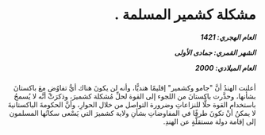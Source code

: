 <h1 dir="rtl">مشكلة كشمير المسلمة .</h1>

<h5 dir="rtl">العام الهجري:  1421

الشهر القمري: جمادى الأولى

العام الميلادي: 2000</h5>

<p dir="rtl">أعلنت الهندُ أنَّ "جامو وكشمير" إقليمًا هنديًّا، وأنه لن يكونَ هناك أيُّ تفاوُضٍ معَ باكستانَ بشأنها، وحذَّرت باكستانَ من اللجوء إلى القوة لحلِّ مُشكلة كشميرَ، وذكرَتْ أنَّه لا يُسمحُ باستخدام القوة حلًّا للنزاعاتِ وضرورة التواصل من خلال الحوارِ، وأنَّ الحكومةَ الباكستانيةَ لا يمكنُ أنْ تكونَ طرفًا في المفاوضاتِ بشأنِ ولاية كشميرَ التي يَسْعى سكانُها المسلمون إلى إقامة دولة مستقلَّةٍ عن الهندِ.</p></br>

